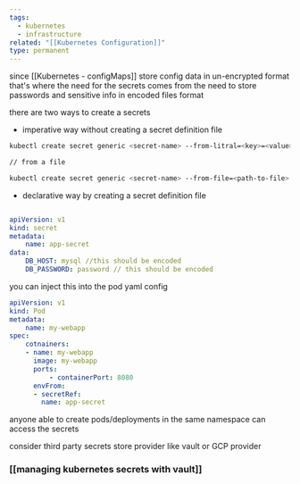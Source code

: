 ```yaml
---
tags:
  - kubernetes
  - infrastructure
related: "[[Kubernetes Configuration]]"
type: permanent
---
```

since [[Kubernetes - configMaps]] store config data in un-encrypted format that's where the need for the secrets comes from the need to store passwords and sensitive info in encoded files format 

there are two ways to create a secrets 

- imperative way without creating a secret definition file 
```bash
kubectl create secret generic <secret-name> --from-litral=<key>=<value>

// from a file 

kubectl create secret generic <secret-name> --from-file=<path-to-file>
```

- declarative way by creating a secret definition file

```yaml 

apiVersion: v1
kind: secret 
metadata:
	name: app-secret
data:
	DB_HOST: mysql //this should be encoded 
	DB_PASSWORD: password // this should be encoded
```


you can inject this into the pod yaml config 

```yaml
apiVersion: v1
kind: Pod
metadata:
	name: my-webapp
spec:
	cotnainers:
	- name: my-webapp
	  image: my-webapp
	  ports:
		  - containerPort: 8080
	  envFrom:
	  - secretRef:
	    name: app-secret
```


anyone able to create pods/deployments in the same namespace can access the secrets

consider third party secrets store provider 
like vault or GCP provider

### [[managing kubernetes secrets with vault]]
